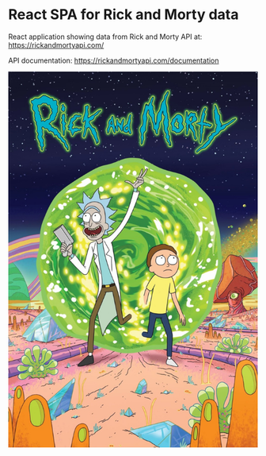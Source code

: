 # React SPA for Rick and Morty data

React application showing data from Rick and Morty API at: https://rickandmortyapi.com/

API documentation: https://rickandmortyapi.com/documentation

![1.png](https://raw.githubusercontent.com/balsa-asanovic/rebrandly-rick-and-morty/master/src/assets/RickAndMorty.jpg)

